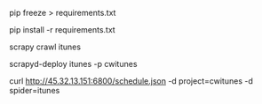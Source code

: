 
pip freeze > requirements.txt

pip install -r requirements.txt

scrapy crawl itunes


scrapyd-deploy itunes -p cwitunes

curl http://45.32.13.151:6800/schedule.json -d project=cwitunes -d spider=itunes

